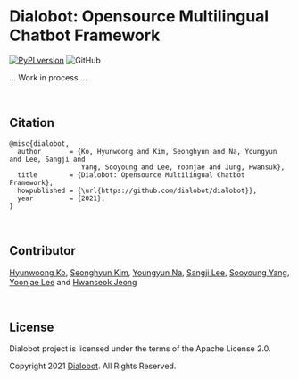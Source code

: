 # Dialobot: Opensource Multilingual Chatbot Framework
[![PyPI version](https://badge.fury.io/py/dialobot.svg)](https://badge.fury.io/py/dialobot)
![GitHub](https://img.shields.io/github/license/dialobot/dialobot)

... Work in process ...

<br>

## Citation
```
@misc{dialobot,
  author       = {Ko, Hyunwoong and Kim, Seonghyun and Na, Youngyun and Lee, Sangji and 
                  Yang, Sooyoung and Lee, Yoonjae and Jung, Hwansuk},
  title        = {Dialobot: Opensource Multilingual Chatbot Framework},
  howpublished = {\url{https://github.com/dialobot/dialobot}},
  year         = {2021},
}
```

<br>

## Contributor
[Hyunwoong Ko](https://github.com/hyunwoongko), [Seonghyun Kim](https://github.com/MrBananaHuman), [Youngyun Na](https://github.com/fightnyy), [Sangji Lee](https://github.com/sangdee), [Sooyoung Yang](https://github.com/aiaaua), [Yoonjae Lee](https://github.com/gityunjae) and [Hwanseok Jeong](https://github.com/jayden5744)

<br>

## License
Dialobot project is licensed under the terms of the Apache License 2.0.

Copyright 2021 [Dialobot](https://github.com/dialobot). All Rights Reserved.

